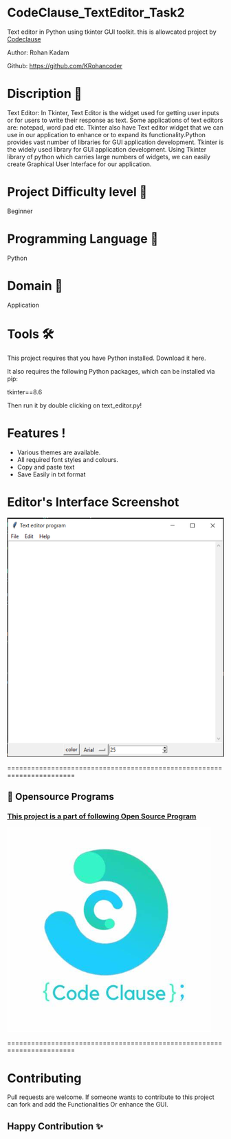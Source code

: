 # CodeClause_TextEditor_Task2
Text editor in Python using tkinter GUI toolkit. this is allowcated project by [Codeclause](https://codeclause.com/) 

Author: Rohan Kadam

Github: https://github.com/KRohancoder

# Discription 📀
Text Editor: In Tkinter, Text Editor is the widget used for getting user inputs or for users to write their response as text. Some applications of text editors are: notepad, word pad etc. Tkinter also have Text editor widget that we can use in our application to enhance or to expand its functionality.Python provides vast number of libraries for GUI application development. Tkinter is the widely used library for GUI application development. Using Tkinter library of python which carries large numbers of widgets, we can easily create Graphical User Interface for our application.

# Project Difficulty level 🥇
Beginner

# Programming Language 🐍
Python

# Domain 🏥
Application

# Tools 🛠
This project requires that you have Python installed. Download it here.

It also requires the following Python packages, which can be installed via pip:

tkinter==8.6

Then run it by double clicking on text_editor.py!


# Features !

- Various themes are available.
- All required font styles and colours.
- Copy and paste text
- Save Easily in txt format

# Editor's Interface Screenshot

![Screenshot](c6.PNG)

=======================================================================

## 📌 Opensource Programs

### [This project is a part of following Open Source Program](https://codeclause.com/)

![Screenshot](codeclause.jpg)


=======================================================================

# Contributing
Pull requests are welcome. If someone wants to contribute to this project can fork and add the Functionalities Or enhance the GUI.

## Happy Contribution ✨
